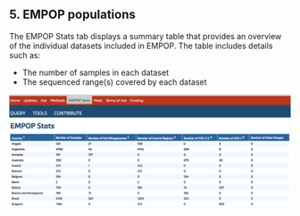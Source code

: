 ## 5. EMPOP populations

The EMPOP Stats tab displays a summary table that provides an overview of the individual datasets included in EMPOP. The table includes details such as:
- The number of samples in each dataset
- The sequenced range(s) covered by each dataset


![](images/V4R14-FigPopulations.png)
